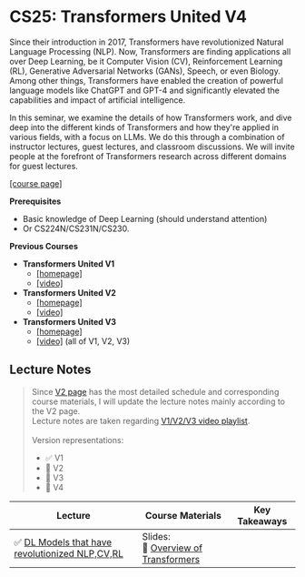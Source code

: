 # CS25: Transformers United V4
 Since their introduction in 2017, Transformers have revolutionized Natural Language Processing (NLP). Now, Transformers are finding applications all over Deep Learning, be it Computer Vision (CV), Reinforcement Learning (RL), Generative Adversarial Networks (GANs), Speech, or even Biology. Among other things, Transformers have enabled the creation of powerful language models like ChatGPT and GPT-4 and significantly elevated the capabilities and impact of artificial intelligence.

In this seminar, we examine the details of how Transformers work, and dive deep into the different kinds of Transformers and how they're applied in various fields, with a focus on LLMs. We do this through a combination of instructor lectures, guest lectures, and classroom discussions. We will invite people at the forefront of Transformers research across different domains for guest lectures. 

[[course page]](https://web.stanford.edu/class/cs25/)

**Prerequisites**
- Basic knowledge of Deep Learning (should understand attention)
- Or CS224N/CS231N/CS230. 

**Previous Courses**
- **Transformers United V1**
  - [[homepage]](https://web.stanford.edu/class/cs25/prev_years/2021_fall/index.html)
  - [[video]](https://www.youtube.com/watch?v=P127jhj-8-Y&list=PLoROMvodv4rNiJRchCzutFw5ItR_Z27CM)
- **Transformers United V2**
  - [[homepage]](https://web.stanford.edu/class/cs25/prev_years/2023_winter/index.html)
  - [[video]](https://www.youtube.com/watch?v=XfpMkf4rD6E&list=PLVVTN-yNn8rvEwlY8ClxDUWeVPVfdifYj)
- **Transformers United V3**
  - [[homepage]](https://web.stanford.edu/class/cs25/)
  - [[video]](https://www.youtube.com/playlist?list=PLoROMvodv4rNiJRchCzutFw5ItR_Z27CM) (all of V1, V2, V3)


## Lecture Notes

> Since [V2 page](https://web.stanford.edu/class/cs25/prev_years/2023_winter/index.html) has the most detailed schedule and corresponding course materials, I will update the lecture notes mainly according to the V2 page.<br>
> Lecture notes are taken regarding [V1/V2/V3 video playlist](https://www.youtube.com/playlist?list=PLoROMvodv4rNiJRchCzutFw5ItR_Z27CM). <br><br>
> Version representations:
> - :white_check_mark:  V1
> - :large_blue_circle:  V2
> - :large_orange_diamond: V3
> - :red_circle:  V4

| Lecture | Course Materials | Key Takeaways |
| ---- | ---- | ---- |
| :white_check_mark: [DL Models that have revolutionized NLP,CV,RL](https://www.youtube.com/watch?v=P127jhj-8-Y&list=PLoROMvodv4rNiJRchCzutFw5ItR_Z27CM&index=1&t=29s) | Slides: <br> :red_circle: [Overview of Transformers](./slides/week1/CS25%20V4%20Lecture%201%20(Spring%202024).pdf) | |
